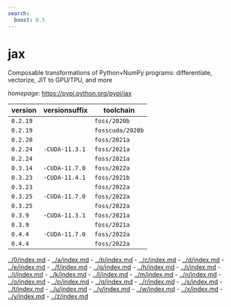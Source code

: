 ```yaml
---
search:
  boost: 0.5
---
```

# jax

Composable transformations of Python+NumPy programs:  differentiate, vectorize, JIT to GPU/TPU, and more

*homepage*: <https://pypi.python.org/pypi/jax>

version | versionsuffix | toolchain
--------|---------------|----------
``0.2.19`` |  | ``foss/2020b``
``0.2.19`` |  | ``fosscuda/2020b``
``0.2.20`` |  | ``foss/2021a``
``0.2.24`` | ``-CUDA-11.3.1`` | ``foss/2021a``
``0.2.24`` |  | ``foss/2021a``
``0.3.14`` | ``-CUDA-11.7.0`` | ``foss/2022a``
``0.3.23`` | ``-CUDA-11.4.1`` | ``foss/2021b``
``0.3.23`` |  | ``foss/2022a``
``0.3.25`` | ``-CUDA-11.7.0`` | ``foss/2022a``
``0.3.25`` |  | ``foss/2022a``
``0.3.9`` | ``-CUDA-11.3.1`` | ``foss/2021a``
``0.3.9`` |  | ``foss/2021a``
``0.4.4`` | ``-CUDA-11.7.0`` | ``foss/2022a``
``0.4.4`` |  | ``foss/2022a``

[../0/index.md](0) - [../a/index.md](a) - [../b/index.md](b) - [../c/index.md](c) - [../d/index.md](d) - [../e/index.md](e) - [../f/index.md](f) - [../g/index.md](g) - [../h/index.md](h) - [../i/index.md](i) - [../j/index.md](j) - [../k/index.md](k) - [../l/index.md](l) - [../m/index.md](m) - [../n/index.md](n) - [../o/index.md](o) - [../p/index.md](p) - [../q/index.md](q) - [../r/index.md](r) - [../s/index.md](s) - [../t/index.md](t) - [../u/index.md](u) - [../v/index.md](v) - [../w/index.md](w) - [../x/index.md](x) - [../y/index.md](y) - [../z/index.md](z)

